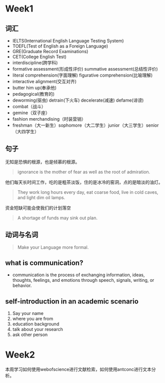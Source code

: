 # Week1
## 词汇
- IELTS(International English Language Testing System)
- TOEFL(Test of English as a Foreign Language)
- GRE(Graduate Record Examinations)
- CET(College English Test)
- interdiscipline(跨学科)
- formative assessment(形成性评价) summative assessment(总结性评价)
- literal comprehension(字面理解) figurative comprehension(比喻理解)
- interactive alignment(交互对齐)
- butter him up(奉承他) 
- pedagogical(教育的)
- deworming(驱虫) detrain(下火车) decelerate(减速) defame(诽谤)
- combat（战斗）
- gemine（双子座）
- fashion merchandising（时装营销）
- freshman（大一新生）sophomore（大二学生）junior（大三学生）senior（大四学生）

## 句子
无知是恐惧的根源，也是倾慕的根源。
> ignorance is the mother of fear as well as the root of admiration.

他们每天长时间工作，吃的是粗茶淡饭，住的是冰冷的窑洞，点的是暗淡的油灯。
> They work long hours every day, eat coarse food, live in cold caves, and light dim oil lamps.

资金短缺可能会使我们的计划落空
> A shortage of funds may sink out plan.

## 动词与名词
> Make your Language more formal.

## what is communication?
- communication is the process of exchanging information, ideas, thoughts, feelings, and emotions through speech, signals, writing, or behavior.

## self-introduction in an academic scenario
1. Say your name
2. where you are from
3. education background
4. talk about your research 
5. ask other person


# Week2
本周学习如何使用webofscience进行文献检索，如何使用antconc进行文本分析。


